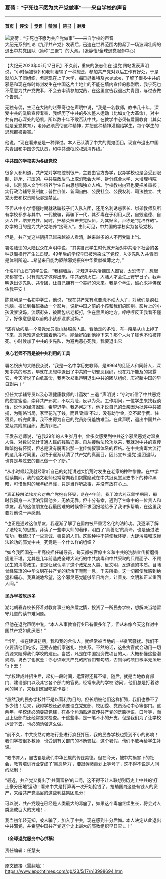 ### 夏荷：“宁死也不愿为共产党做事”——来自学校的声音

---

#### [首页](../../../..?n13998694) &nbsp;|&nbsp; [评论](../../../../../epoch-comment?n13998694) &nbsp;|&nbsp; [专题](../../../../../epoch-special?n13998694) &nbsp;|&nbsp; [禁闻](../../../../../epoch-news?n13998694) &nbsp;|&nbsp; [禁书](../../../../../books?n13998694) &nbsp;|&nbsp; [翻墙](https://github.com/gfw-breaker/nogfw/blob/master/README.md?n13998694)


<div><img alt="夏荷：“宁死也不愿为共产党做事”——来自学校的声音" class="attachment-djy_600_400 size-djy_600_400 wp-post-image" src="https://i.epochtimes.com/assets/uploads/2023/05/id13998699-5.-600x400.jpeg"/>
<div class="caption">
 大纪元系列社论《九评共产党》发表后，迅速在世界范围内掀起了一场波澜壮阔的退出中共党团队（简称“三退”）的大潮。（张静怡/全球退党服务中心）
</div></div><hr/><div class="post_content" id="artbody" itemprop="articleBody">
 <!-- article content begin -->
 <p>
  【大纪元2023年05月17日讯】不久前，重庆的张志伟在
  <ok href="https://www.epochtimes.com/gb/tag/%E9%80%80%E5%85%9A.html">
   退党
  </ok>
  网站发表声明说，“小时候被爸妈和老师灌输了一种想法，参加共产党对以后工作有好处，于是就加入了团组织，但是现在上了大学，每日逛推特及youtube，了解了很多中共的邪恶和现在每时每刻发生在中国这片土地上的不能在墙内宣传的悲剧后，我宁死也不愿意为共产党做事，不会去申请参加党员，在这里宣告我退出共青团，与过去做个告别。”
 </p>
 <p>
  无独有偶，生活在大陆的赵荣奇也在声明中说，“我是一名教师，教书几十年，深受中共的洗脑宣传毒害，我经历了中共的多次整人运动（比如文化大革命），对中共有内心深处的恐惧，所以数十年不敢否认中共。在教学中必须有爱国教育（其实就是爱党教育），老师必须贯彻这种精神，并把这种精神灌输给学生，每个学生的思想都被毒害。”
 </p>
 <p>
  他说，“现在看来这是一种罪过。本人已认清了中共的魔鬼面目，现宣布退出中国共青团和中国少先队员，和中共流氓政权划清界线。”
 </p>
 <h4>
  中共国的学校实为各级党校
 </h4>
 <p>
  很多人都知道，共产党对学校控制很严，主要由官方办学，民办学校也是会受到限制、排斥、打压的。中共篡政后马上取消教会大学、拆分综合大学、大增理科院校，以削弱人文学科培养学生自由思想和独立人格。学校教材内容也要把关审核；实行政治辅导员制度；普世价值、新闻自由、公民社会、公民权利、司法独立、共党历史和权贵阶级都是禁区。
 </p>
 <p>
  不但从中小学懵懂时期就诱骗孩子们入队入团，还用名利诱惑家长、绑架教师及所有学校都参与其中。一代被骗，再骗下一代，其歹毒在于利用人民，自毁道德、自灭人性，培养党性。同时，把精英拉进共党队伍，为其贴金，声称是“党培养的”。办学的目的是为共产党培养“接班人”。由此可见，中共国的学校实为各级党校。
 </p>
 <p>
  但是，共产党这些阴招已越来越被人看清，越来越多的人不再受骗上当。
 </p>
 <p>
  署名陆珈的大陆民众在声明中说，“其实自己学生时代就开始对中共治下社会的各种妖魔横行产生过质疑。49年后的学校早已被污染成了党校，入少先队入共青团是体制所迫…..希望来日能为驱除邪党振兴中华贡献微薄之力。”
 </p>
 <p>
  化名叫“山石”的学生说，“我翻墙后，才知道中共活摘国人器官，太恐怖了，想起来都害怕，只有魔鬼才做得出来。中共必须灭亡，大陆人才会过上安宁日子。我声明退出少先队、共青团，让自己拥有一个美好的未来。我是个学生，诚心求神佛保佑我平安！
 </p>
 <p>
  陈意利是一名初中学生，他说，“现在共产党有点要洗不动大人了，对我们是疯狂洗脑。校长到每班播放一个影片，说新中国之前的小孩和我们的区别。影片上的小孩没爹没妈，流落街头，被面包店老板打，住在黑黑的地方。哼哼哼反正我看不懂了，好像意思是以前的小孩都没爹没妈。”
 </p>
 <p>
  “还有放的是一个恶党党员走山路服务人民。看他走的多难，有一段是从山上掉了下来，恶党难道全天围着他拍吗，能恰好拍到他掉下来？那个人为了钱也不怕被摔死。小时候加了中共的少先队，为避免恶心死我，我要退出它！
 </p>
 <h4>
  良心老师不再是被中共利用的工具
 </h4>
 <p>
  署名祝庆的大陆民众说，“我是一名中学历史教师，是8964的见证人和同龄人，深知中共的邪恶，早就在思想中退出了中共的一切邪恶组织，也在力所能及的揭露它，今天听说了白纸革命，我再次郑重声明退出中共的团队组织，庆祝新中国的早日到来！”
 </p>
 <p>
  担任大学辅导员以及心理健康教师的叶蕾发“
  <ok href="https://www.epochtimes.com/gb/tag/%E4%B8%89%E9%80%80.html">
   三退
  </ok>
  ”声明说：“小时听信了中共恶党的甜言蜜语，崇拜共产邪灵，不以为耻，反以为荣。工作期间，一位学生来找我谈话，说他家经济困­难，希望退学。我追问之下，他才说自己­的父亲因为批评中共被捕，为贿赂当局，家里花光了钱，而且‘政审’不过，没有助学金，交不起学费、住宿费。听完此事，我不由得为自己的党员身份羞愧难当。在此声明，退出中国共产党及其附属组织，洗清罪恶。”
 </p>
 <p>
  王发东老师说，“在我29年的人生岁月中，曾多次感受到中共这个邪灵恶党对温良人性、对数以亿计普通人民的残酷迫害。自从接触法轮功以来，我就对中共的宣传暗暗抱有怀疑，但总是没有脱离出那一套传统叙事体系的桎梏。在中共病毒大流行的这几年时间里，我终于逐渐认清了共产党的真面目，因此宣布
  <ok href="https://www.epochtimes.com/gb/tag/%E9%80%80%E5%85%9A.html">
   退党
  </ok>
  退团退队，也算是与过去的自己做一个了断。”
 </p>
 <p>
  “从小时候起我就经常听自己的姥姥讲述大饥荒时发生在老家的种种惨像。在中学就读期间，我的语文老师也常常向我们揭露隐藏在中共冠冕堂皇史书下的种种黑暗，可惜当时的我年纪尚浅，只是当作听故事，并没有放在心上。
 </p>
 <p>
  “真正接触法轮功和对共产党抱有怀疑，是在4年前，我于澳大利亚留学期间，那时我孤身一人漂泊异国他乡，无依无靠，但十分有幸，遇到了生命中的一位贵人和挚友。我的这位朋友在我最困难的时候曾不求回报地给予了我许多帮助，在这里我要对他说一声感谢。
 </p>
 <p>
  “也正是通过这位朋友，我逐渐了解了在国内被严重污名化的法轮功。我逐渐了解了法轮功的思想，拜读了一些李大师的著作，明白了‘真善忍’的真谛。也是通过法轮功，我结识了一些真诚、善良的人们。这些种种不禁使我怀疑，大肆污蔑和取缔法轮功的邪党中共，究竟是一个什么样的组织？
 </p>
 <p>
  “如今我回国在一所高校担任辅导员，每天都被官僚主义和中共的洗脑宣传折磨得疲惫不堪。尤其是几年前造成全球大流行的中共病毒和中共采取的只顾面子、不顾民生的清零政策，更是让我认清了这个政党反人类、反文明、反道德的本质。目睹曾经璀璨的中华文明在共产党的统治下奄奄一息，千夫所指。这一切都使我感到绝望和痛心。我真诚地希望，这个邪灵恶党能够早日垮台，让善良、文明和正义重回人间。”
 </p>
 <h4>
  民办学校厄运多
 </h4>
 <p>
  湖北胡春森校长怀着对教育事业的热爱之情，投资了一所民办学校，想解决当地留守儿童的读书难问题。
 </p>
 <p>
  但他在退党声明中说，“本人从事教育行业已有很多年了，但从未像今天这样对中国共产党如此厌恶！”
 </p>
 <p>
  “当年，校在建设初期，我和我的合伙人，就经常被当地的一些贪官骚扰。我们不仅要请他们吃饭，还要去他们家送礼、拉关系。不然的话，这些贪官就会动用一切资源来阻碍我们学校的建设。当然，凡是在中国投资做项目的人，大概都懂这些潜规则，说白了也就是：你必须跟共产党的贪官们有勾结，否则你的项目根本无法进行下去！
 </p>
 <p>
  “学校建成并招生后，起初一段时间，运营得还算不错。随后，就是当地教育部门、建设部门以及其它各个部门的官员，经常来我的学校‘访问’，他们总是打着访问的幌子，来我们这里吃拿卡要！
 </p>
 <p>
  “虽然我的民办学校并不是以营利为目的，但长期被他们这样折腾，我们也挣不了多少钱！后来，我的学校还必须要设立党支部、校团委、党员活动中心等部门。这两年，学校还必须要搞党建，在各个角落贴满宣传共产党的洗脑标语、口号等，而且上级部门还经常要来检查。干这些事，是一笔不小的开支，但是我们为了让学校运营下去，也必须勉强这么做。
 </p>
 <p>
  “前不久，中共突然对教培行业进行疯狂打压，我的民办学校也受到不小的影响！我们学校很多教师，也受到有关部门的不断骚扰，这个暑假，他们不敢再给学生补课。
 </p>
 <p>
  “教书育人，自古都是我们中华民族的传统美德。但在今天，被中共祸害下的社会，教育培训行业变成了‘黑恶势力’，要跟黄赌毒划上等号了，这不得不说是人间的悲剧！
 </p>
 <p>
  “最近，共产党又提出了‘共同富裕’的口号，这不得不让人联想到历史上中共的‘打土豪分田地’运动！看来中共是打算再一次开始抢钱了，抢劫国内这些有钱人的资产，来给共产党高层的这些利益集团瓜分！
 </p>
 <p>
  可以说，共产党现在已经是人类最大的毒瘤了，如果这个毒瘤继续生长，将会对人类造成巨大的灾难！…
 </p>
 <p>
  我当初年轻无知，被人骗了，加入了中共，现在感到十分后悔。本人决定从此退出中共邪党，并希望中国共产党这个史上最大的邪教组织早日灭亡！”
 </p>
 <h4>
  <strong>
   （全球退党服务中心供稿）
  </strong>
 </h4>
 <p>
  责任编辑：任慧夫
 </p>
 <!-- article content end -->
 <div id="below_article_ad">
 </div>
</div>


---

原文链接（需翻墙）：https://www.epochtimes.com/gb/23/5/17/n13998694.htm